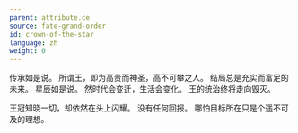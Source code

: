 ```yaml
---
parent: attribute.ce
source: fate-grand-order
id: crown-of-the-star
language: zh
weight: 0
---
```


传承如是说。
所谓王，即为高贵而神圣，高不可攀之人。
结局总是充实而富足的未来。
星辰如是说。
然时代会变迁，生活会变化。
王的统治终将走向毁灭。

王冠知晓一切，却依然在头上闪耀。
没有任何回报。
哪怕目标所在只是个遥不可及的理想。
